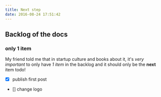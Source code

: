 ```yaml
---
title: Next step
date: 2016-08-24 17:51:42
---
```


## Backlog of the docs

### only 1 item
My friend told me that in startup culture and books about it, it's _very important_ to only have *1 item* in the backlog and it should only be the **next** item todo!

- [x] publish first post
- [] change logo
